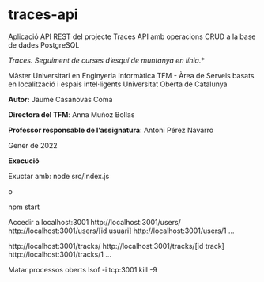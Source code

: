 # traces-api
Aplicació API REST del projecte Traces
API amb operacions CRUD a la base de dades PostgreSQL

*Traces. Seguiment de curses d’esquí de muntanya en línia.**

Màster Universitari en Enginyeria Informàtica
TFM - Àrea  de Serveis basats en localització i espais intel·ligents
Universitat Oberta de Catalunya

**Autor:** Jaume Casanovas Coma

**Directora del TFM**: Anna Muñoz Bollas

**Professor responsable de l’assignatura**: Antoni Pérez Navarro


Gener de 2022


**Execució**

Exuctar amb:
node src/index.js

o 

npm start

Accedir a localhost:3001
http://localhost:3001/users/
http://localhost:3001/users/[id usuari]
http://localhost:3001/users/1
...

http://localhost:3001/tracks/
http://localhost:3001/tracks/[id track]
http://localhost:3001/tracks/1
...


Matar processos oberts
lsof -i tcp:3001
kill -9 <PID>

